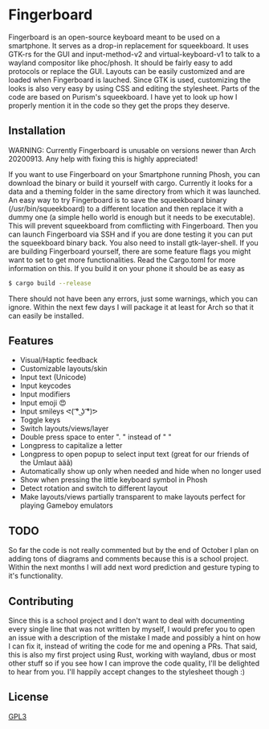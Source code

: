 # Fingerboard
Fingerboard is an open-source keyboard meant to be used on a smartphone. It serves as a drop-in replacement for squeekboard.
It uses GTK-rs for the GUI and input-method-v2 and virtual-keyboard-v1 to talk to a wayland compositor like phoc/phosh.
It should be fairly easy to add protocols or replace the GUI. Layouts can be easily customized and are loaded when Fingerboard is lauched.
Since GTK is used, customizing the looks is also very easy by using CSS and editing the stylesheet. Parts of the code are based on Purism's squeekboard.
I have yet to look up how I properly mention it in the code so they get the props they deserve.

## Installation
WARNING: Currently Fingerboard is unusable on versions newer than Arch 20200913. Any help with fixing this is highly appreciated!

If you want to use Fingerboard on your Smartphone running Phosh, you can download the binary or build it yourself with cargo. Currently it looks for a data and a theming folder in the same directory from which it was launched. An easy way to try Fingerboard is to save the squeekboard binary (/usr/bin/squeekboard) to a different location and then replace it with a dummy one (a simple hello world is enough but it needs to be executable). This will prevent squeekboard from comflicting with Fingerboard. Then you can launch Fingerboard via SSH and if you are done testing it you can put the squeekboard binary back.
You also need to install gtk-layer-shell. If you are building Fingerboard yourself, there are some feature flags you might want to set to get more functionalities.
Read the Cargo.toml for more information on this. If you build it on your phone it should be as easy as 
```bash
$ cargo build --release
```
There should not have been any errors, just some warnings, which you can ignore.
Within the next few days I will package it at least for Arch so that it can easily be installed.

## Features
- Visual/Haptic feedback
- Customizable layouts/skin
- Input text (Unicode)
- Input keycodes
- Input modifiers
- Input emoji 😍
- Input smileys ᕙ( ͡° ͜ʖ ͡°)ᕗ
- Toggle keys
- Switch layouts/views/layer
- Double press space to enter ". " instead of " "
- Longpress to capitalize a letter
- Longpress to open popup to select input text (great for our friends of the Umlaut àäâ)
- Automatically show up only when needed and hide when no longer used
- Show when pressing the little keyboard symbol in Phosh
- Detect rotation and switch to different layout
- Make layouts/views partially transparent to make layouts perfect for playing Gameboy emulators

## TODO
So far the code is not really commented but by the end of October I plan on adding tons of diagrams and comments because this is 
a school project. Within the next months I will add next word prediction and gesture typing to it's functionality.

## Contributing
Since this is a school project and I don't want to deal with documenting every single line that was not written by myself, I would prefer 
you to open an issue with a description of the mistake I made and possibly a hint on how I can fix it, instead of writing the code for me 
and opening a PRs. That said, this is also my first project using Rust, working with wayland, dbus or most other stuff so if you see how I 
can improve the code quality, I'll be delighted to hear from you. I'll happily accept changes to the stylesheet though :)

## License
[GPL3](https://choosealicense.com/licenses/gpl-3.0/)

